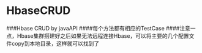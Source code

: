 # HbaseCRUD
###Hbase CRUD by javaAPI
####每个方法都有相应的TestCase
####注意一点，Hbase集群搭建好之后如果无法远程连接Hbase，可以将主要的几个配置文件copy到本地目录，这样就可以找到了
